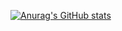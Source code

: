 [![Anurag's GitHub stats](https://github-readme-stats.vercel.app/api?username=jinguangyue)](https://github.com/anuraghazra/github-readme-stats)
